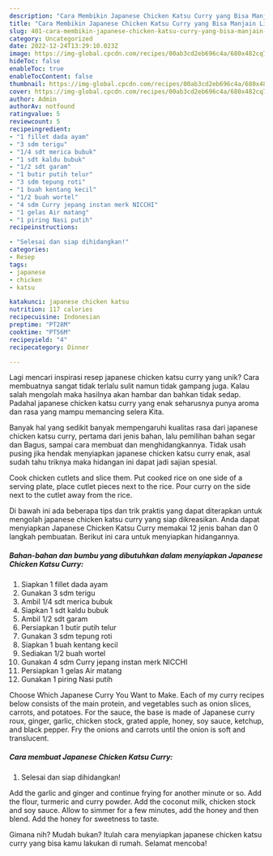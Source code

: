 ```yaml
---
description: "Cara Membikin Japanese Chicken Katsu Curry yang Bisa Manjain Lidah"
title: "Cara Membikin Japanese Chicken Katsu Curry yang Bisa Manjain Lidah"
slug: 401-cara-membikin-japanese-chicken-katsu-curry-yang-bisa-manjain-lidah
category: Uncategorized
date: 2022-12-24T13:29:10.023Z
image: https://img-global.cpcdn.com/recipes/00ab3cd2eb696c4a/680x482cq70/japanese-chicken-katsu-curry-foto-resep-utama.jpg
hideToc: false
enableToc: true
enableTocContent: false
thumbnail: https://img-global.cpcdn.com/recipes/00ab3cd2eb696c4a/680x482cq70/japanese-chicken-katsu-curry-foto-resep-utama.jpg
cover: https://img-global.cpcdn.com/recipes/00ab3cd2eb696c4a/680x482cq70/japanese-chicken-katsu-curry-foto-resep-utama.jpg
author: Admin
authorAv: notfound
ratingvalue: 5
reviewcount: 5
recipeingredient:
- "1 fillet dada ayam"
- "3 sdm terigu"
- "1/4 sdt merica bubuk"
- "1 sdt kaldu bubuk"
- "1/2 sdt garam"
- "1 butir putih telur"
- "3 sdm tepung roti"
- "1 buah kentang kecil"
- "1/2 buah wortel"
- "4 sdm Curry jepang instan merk NICCHI"
- "1 gelas Air matang"
- "1 piring Nasi putih"
recipeinstructions:

- "Selesai dan siap dihidangkan!"
categories:
- Resep
tags:
- japanese
- chicken
- katsu

katakunci: japanese chicken katsu 
nutrition: 117 calories
recipecuisine: Indonesian
preptime: "PT28M"
cooktime: "PT56M"
recipeyield: "4"
recipecategory: Dinner

---
```





Lagi mencari inspirasi resep japanese chicken katsu curry yang unik? Cara membuatnya sangat tidak terlalu sulit namun tidak gampang juga. Kalau salah mengolah maka hasilnya akan hambar dan bahkan tidak sedap. Padahal japanese chicken katsu curry yang enak seharusnya punya aroma dan rasa yang mampu memancing selera Kita.





Banyak hal yang sedikit banyak mempengaruhi kualitas rasa dari japanese chicken katsu curry, pertama dari jenis bahan, lalu pemilihan bahan segar dan Bagus, sampai cara membuat dan menghidangkannya. Tidak usah pusing jika hendak menyiapkan japanese chicken katsu curry enak,      asal sudah tahu triknya maka hidangan ini dapat jadi sajian spesial.














Cook chicken cutlets and slice them. Put cooked rice on one side of a serving plate, place cutlet pieces next to the rice. Pour curry on the side next to the cutlet away from the rice.






Di bawah ini ada beberapa tips dan trik praktis yang dapat diterapkan untuk mengolah japanese chicken katsu curry yang siap dikreasikan. Anda dapat menyiapkan Japanese Chicken Katsu Curry memakai 12 jenis bahan dan 0 langkah pembuatan. Berikut ini cara untuk menyiapkan hidangannya.

<!--inarticleads1-->

##### Bahan-bahan dan bumbu yang dibutuhkan dalam menyiapkan Japanese Chicken Katsu Curry:

1. Siapkan 1 fillet dada ayam
1. Gunakan 3 sdm terigu
1. Ambil 1/4 sdt merica bubuk
1. Siapkan 1 sdt kaldu bubuk
1. Ambil 1/2 sdt garam
1. Persiapkan 1 butir putih telur
1. Gunakan 3 sdm tepung roti
1. Siapkan 1 buah kentang kecil
1. Sediakan 1/2 buah wortel
1. Gunakan 4 sdm Curry jepang instan merk NICCHI
1. Persiapkan 1 gelas Air matang
1. Gunakan 1 piring Nasi putih


Choose Which Japanese Curry You Want to Make. Each of my curry recipes below consists of the main protein, and vegetables such as onion slices, carrots, and potatoes. For the sauce, the base is made of Japanese curry roux, ginger, garlic, chicken stock, grated apple, honey, soy sauce, ketchup, and black pepper. Fry the onions and carrots until the onion is soft and translucent. 

<!--inarticleads2-->

##### Cara membuat Japanese Chicken Katsu Curry:


1. Selesai dan siap dihidangkan!

Add the garlic and ginger and continue frying for another minute or so. Add the flour, turmeric and curry powder. Add the coconut milk, chicken stock and soy sauce. Allow to simmer for a few minutes, add the honey and then blend. Add the honey for sweetness to taste. 

Gimana nih? Mudah bukan? Itulah cara menyiapkan japanese chicken katsu curry yang bisa kamu lakukan di rumah. Selamat mencoba!
